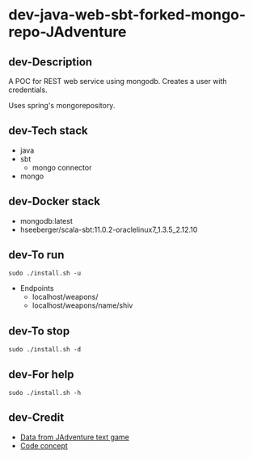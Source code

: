 # dev-java-web-sbt-forked-mongo-repo-JAdventure

## dev-Description
A POC for REST web service using mongodb.
Creates a user with credentials.

Uses spring's mongorepository.

## dev-Tech stack
- java
- sbt
  - mongo connector
- mongo

## dev-Docker stack
- mongodb:latest
- hseeberger/scala-sbt:11.0.2-oraclelinux7_1.3.5_2.12.10

## dev-To run
`sudo ./install.sh -u`
- Endpoints
  - localhost/weapons/
  - localhost/weapons/name/shiv

## dev-To stop
`sudo ./install.sh -d`

## dev-For help
`sudo ./install.sh -h`

## dev-Credit
- [Data from JAdventure text game](https://github.com/Progether/JAdventure.git)
- [Code concept](https://github.com/ragcrix/StudentInformationSystem.git)
